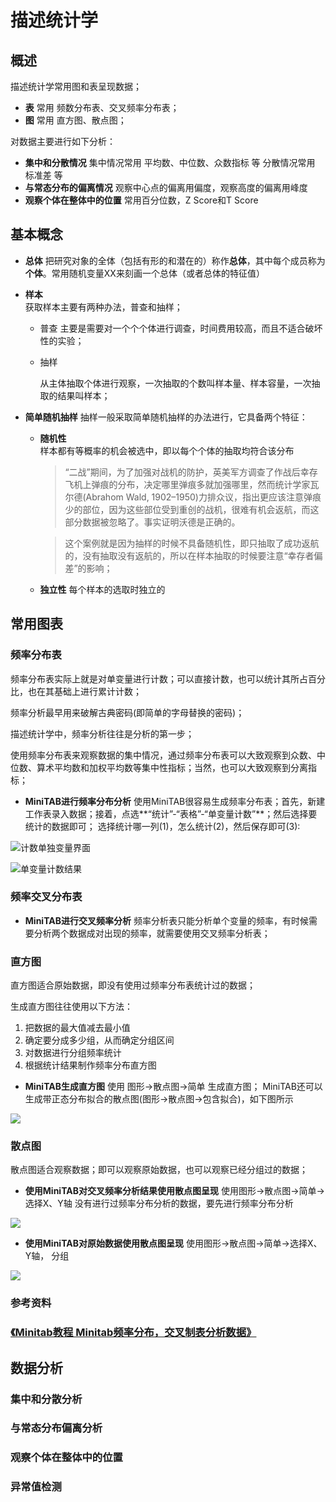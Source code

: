# 描述统计学

## 概述

描述统计学常用图和表呈现数据；

* **表** 常用 频数分布表、交叉频率分布表；
* **图** 常用 直方图、散点图；

对数据主要进行如下分析：

* **集中和分散情况** 集中情况常用 平均数、中位数、众数指标 等 分散情况常用 标准差 等 
* **与常态分布的偏离情况** 观察中心点的偏离用偏度，观察高度的偏离用峰度 
* **观察个体在整体中的位置** 常用百分位数，Z Score和T Score

## 基本概念

* **总体**  把研究对象的全体（包括有形的和潜在的）称作**总体**，其中每个成员称为**个体**。常用随机变量XX来刻画一个总体（或者总体的特征值） 
* **样本**  
  获取样本主要有两种办法，普查和抽样；

  * 普查 主要是需要对一个个个体进行调查，时间费用较高，而且不适合破坏性的实验；
  * 抽样

    从主体抽取个体进行观察，一次抽取的个数叫样本量、样本容量，一次抽取的结果叫样本；

* **简单随机抽样** 抽样一般采取简单随机抽样的办法进行，它具备两个特征：
  * **随机性**  
    样本都有等概率的机会被选中，即以每个个体的抽取均符合该分布  


    > “二战”期间，为了加强对战机的防护，英美军方调查了作战后幸存飞机上弹痕的分布，决定哪里弹痕多就加强哪里，然而统计学家瓦尔德\(Abrahom Wald, 1902–1950\)力排众议，指出更应该注意弹痕少的部位，因为这些部位受到重创的战机，很难有机会返航，而这部分数据被忽略了。事实证明沃德是正确的。



    > 这个案例就是因为抽样的时候不具备随机性，即只抽取了成功返航的，没有抽取没有返航的，所以在样本抽取的时候要注意“幸存者偏差”的影响；

  * **独立性** 每个样本的选取时独立的

## 常用图表

### 频率分布表

频率分布表实际上就是对单变量进行计数；可以直接计数，也可以统计其所占百分比，也在其基础上进行累计计数；

频率分析最早用来破解古典密码\(即简单的字母替换的密码\)；

描述统计学中，频率分析往往是分析的第一步；

使用频率分布表来观察数据的集中情况，通过频率分布表可以大致观察到众数、中位数、算术平均数和加权平均数等集中性指标；当然，也可以大致观察到分离指标；

* **MiniTAB进行频率分布分析** 使用MiniTAB很容易生成频率分布表；首先，新建工作表录入数据；接着，点选**“统计”-“表格”-“单变量计数”**；然后选择要统计的数据即可；  选择统计哪一列\(1\)，怎么统计\(2\)，然后保存即可\(3\):

![&#x8BA1;&#x6570;&#x5355;&#x72EC;&#x53D8;&#x91CF;&#x754C;&#x9762;](../.gitbook/assets/image%20%2841%29.png)

![&#x5355;&#x53D8;&#x91CF;&#x8BA1;&#x6570;&#x7ED3;&#x679C;](../.gitbook/assets/image%20%2850%29.png)

### **频率交叉分布表**

* **MiniTAB进行交叉频率分析** 频率分析表只能分析单个变量的频率，有时候需要分析两个数据成对出现的频率，就需要使用交叉频率分析表；



### 直方图

直方图适合原始数据，即没有使用过频率分布表统计过的数据；

生成直方图往往使用以下方法：

1. 把数据的最大值减去最小值
2. 确定要分成多少组，从而确定分组区间
3. 对数据进行分组频率统计
4. 根据统计结果制作频率分布直方图

* **MiniTAB生成直方图** 使用 图形-&gt;散点图-&gt;简单 生成直方图； MiniTAB还可以生成带正态分布拟合的散点图\(图形-&gt;散点图-&gt;包含拟合\)，如下图所示

![](../.gitbook/assets/ying-du-de-zhi-fang-tu-.png)

### 散点图

散点图适合观察数据；即可以观察原始数据，也可以观察已经分组过的数据；

* **使用MiniTAB对交叉频率分析结果使用散点图呈现** 使用图形-&gt;散点图-&gt;简单-&gt;选择X、Y轴 没有进行过频率分布分析的数据，要先进行频率分布分析

![](../.gitbook/assets/image%20%285%29.png)

* **使用MiniTAB对原始数据使用散点图呈现** 使用图形-&gt;散点图-&gt;简单-&gt;选择X、Y轴， 分组

![](../.gitbook/assets/ying-du-yu-wen-du-de-san-dian-tu-.png)

### **参考资料**

### [《Minitab教程 Minitab频率分布，交叉制表分析数据》](http://www.ruanjianba.net/2020/course_0530/10081.html)

## 数据分析

### 集中和分散分析

### 与常态分布偏离分析

### 观察个体在整体中的位置

### 异常值检测


